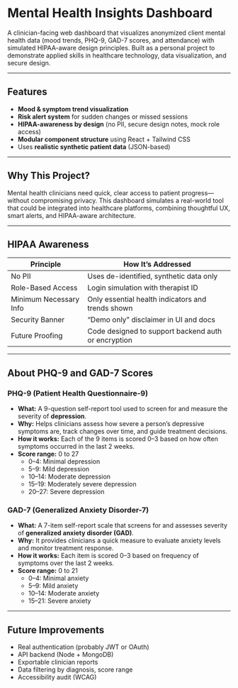 # Mental Health Insights Dashboard

A clinician-facing web dashboard that visualizes anonymized client mental health data (mood trends, PHQ-9, GAD-7 scores, and attendance) with simulated HIPAA-aware design principles. Built as a personal project to demonstrate applied skills in healthcare technology, data visualization, and secure design.

---

## Features

- **Mood & symptom trend visualization** 
- **Risk alert system** for sudden changes or missed sessions
- **HIPAA-awareness by design** (no PII, secure design notes, mock role access)
- **Modular component structure** using React + Tailwind CSS
- Uses **realistic synthetic patient data** (JSON-based)

---

## Why This Project?

Mental health clinicians need quick, clear access to patient progress—without compromising privacy. This dashboard simulates a real-world tool that could be integrated into healthcare platforms, combining thoughtful UX, smart alerts, and HIPAA-aware architecture.

---

## HIPAA Awareness

| Principle              | How It’s Addressed                                  |
| ---------------------- | --------------------------------------------------- |
| No PII                 | Uses de-identified, synthetic data only             |
| Role-Based Access      | Login simulation with therapist ID                  |
| Minimum Necessary Info | Only essential health indicators and trends shown   |
| Security Banner        | “Demo only” disclaimer in UI and docs               |
| Future Proofing        | Code designed to support backend auth or encryption |

--- 

## About PHQ-9 and GAD-7 Scores

### PHQ-9 (Patient Health Questionnaire-9)

- **What:** A 9-question self-report tool used to screen for and measure the severity of **depression**.
- **Why:** Helps clinicians assess how severe a person’s depressive symptoms are, track changes over time, and guide treatment decisions.
- **How it works:** Each of the 9 items is scored 0–3 based on how often symptoms occurred in the last 2 weeks.
- **Score range:** 0 to 27  
  - 0–4: Minimal depression  
  - 5–9: Mild depression  
  - 10–14: Moderate depression  
  - 15–19: Moderately severe depression  
  - 20–27: Severe depression

### GAD-7 (Generalized Anxiety Disorder-7)

- **What:** A 7-item self-report scale that screens for and assesses severity of **generalized anxiety disorder (GAD)**.
- **Why:** It provides clinicians a quick measure to evaluate anxiety levels and monitor treatment response.
- **How it works:** Each item is scored 0–3 based on frequency of symptoms over the last 2 weeks.
- **Score range:** 0 to 21  
  - 0–4: Minimal anxiety  
  - 5–9: Mild anxiety  
  - 10–14: Moderate anxiety  
  - 15–21: Severe anxiety

---

## Future Improvements

- Real authentication (probably JWT or OAuth)
- API backend (Node + MongoDB)
- Exportable clinician reports
- Data filtering by diagnosis, score range
- Accessibility audit (WCAG)